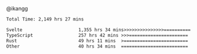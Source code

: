 @ikangg
<!--START_SECTION:waka-->

```txt
Total Time: 2,149 hrs 27 mins

Svelte                     1,355 hrs 34 mins>>>>>>>>>>>>>>>==========   61.90 %
TypeScript                 257 hrs 42 mins >>>======================   11.77 %
Rust                       49 hrs 11 mins  >========================   02.25 %
Other                      40 hrs 34 mins  =========================   01.85 %
```

<!--END_SECTION:waka-->
